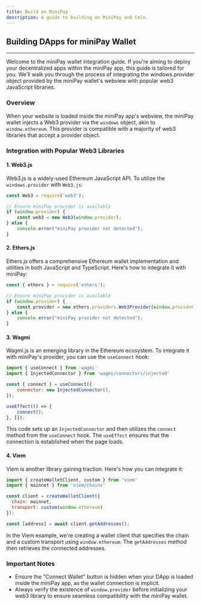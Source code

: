 ```yaml
---
title: Build on MiniPay
description: A guide to building on MiniPay and Celo.
---
```


## Building DApps for miniPay Wallet

---

Welcome to the miniPay wallet integration guide. If you're aiming to deploy your decentralized apps within the miniPay app, this guide is tailored for you. We'll walk you through the process of integrating the windows.provider object provided by the miniPay wallet's webview with popular web3 JavaScript libraries.

### Overview

When your website is loaded inside the miniPay app's webview, the miniPay wallet injects a Web3 provider via the `windows` object, akin to `window.ethereum`. This provider is compatible with a majority of web3 libraries that accept a provider object.

### Integration with Popular Web3 Libraries

#### 1. Web3.js

Web3.js is a widely-used Ethereum JavaScript API. To utilize the `windows.provider` with `Web3.js`:

```js
const Web3 = require('web3');

// Ensure miniPay provider is available
if (window.provider) {
    const web3 = new Web3(window.provider);
} else {
    console.error("miniPay provider not detected");
}
```

#### 2. Ethers.js

Ethers.js offers a comprehensive Ethereum wallet implementation and utilities in both JavaScript and TypeScript. Here's how to integrate it with miniPay:

```js
const { ethers } = require('ethers');

// Ensure miniPay provider is available
if (window.provider) {
    const provider = new ethers.providers.Web3Provider(window.provider);
} else {
    console.error("miniPay provider not detected");
}
```

#### 3. Wagmi

Wagmi.js is an emerging library in the Ethereum ecosystem. To integrate it with miniPay's provider, you can use the `useConnect` hook:

```js
import { useConnect } from 'wagmi'
import { InjectedConnector } from 'wagmi/connectors/injected'

const { connect } = useConnect({
    connector: new InjectedConnector(),
});

useEffect(() => {
    connect();
}, []);
```

This code sets up an `InjectedConnector` and then utilizes the `connect` method from the `useConnect` hook. The `useEffect` ensures that the connection is established when the page loads.

#### 4. Viem

Viem is another library gaining traction. Here's how you can integrate it:

```js
import { createWalletClient, custom } from 'viem'
import { mainnet } from 'viem/chains'

const client = createWalletClient({
  chain: mainnet,
  transport: custom(window.ethereum)
});

const [address] = await client.getAddresses();
```

In the Viem example, we're creating a wallet client that specifies the chain and a custom transport using `window.ethereum`. The `getAddresses` method then retrieves the connected addresses.

### Important Notes

- Ensure the "Connect Wallet" button is hidden when your DApp is loaded inside the miniPay app, as the wallet connection is implicit.
- Always verify the existence of `window.provider` before initializing your web3 library to ensure seamless compatibility with the miniPay wallet.
